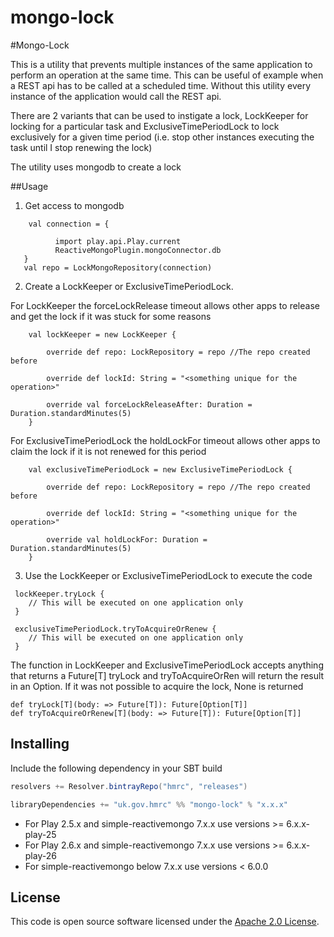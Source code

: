 
mongo-lock
====


#Mongo-Lock

This is a utility that prevents multiple instances of the same application to perform an operation at the same time.
This can be useful of example when a REST api has to be called at a scheduled time. 
Without this utility every instance of the application would call the REST api.

There are 2 variants that can be used to instigate a lock, LockKeeper for locking for a particular task and ExclusiveTimePeriodLock to lock exclusively for a given time period (i.e. stop other instances executing the task until I stop renewing the lock)

The utility uses mongodb to create a lock

##Usage


1. Get access to mongodb
```
    val connection = {

          import play.api.Play.current
          ReactiveMongoPlugin.mongoConnector.db
   }
   val repo = LockMongoRepository(connection)
```

2. Create a LockKeeper or ExclusiveTimePeriodLock.

For LockKeeper the forceLockRelease timeout allows other apps to release and get the lock if it was stuck for some reasons
```
    val lockKeeper = new LockKeeper {
    
        override def repo: LockRepository = repo //The repo created before
    
        override def lockId: String = "<something unique for the operation>"
    
        override val forceLockReleaseAfter: Duration = Duration.standardMinutes(5)
    }
```

For ExclusiveTimePeriodLock the holdLockFor timeout allows other apps to claim the lock if it is not renewed for this period
```
    val exclusiveTimePeriodLock = new ExclusiveTimePeriodLock {

        override def repo: LockRepository = repo //The repo created before

        override def lockId: String = "<something unique for the operation>"

        override val holdLockFor: Duration = Duration.standardMinutes(5)
    }
```

3. Use the LockKeeper or ExclusiveTimePeriodLock to execute the code
```
 lockKeeper.tryLock { 
    // This will be executed on one application only
 }
```

```
 exclusiveTimePeriodLock.tryToAcquireOrRenew {
    // This will be executed on one application only
 }
```

The function in LockKeeper and ExclusiveTimePeriodLock accepts anything that returns a Future[T]
tryLock and tryToAcquireOrRen will return the result in an Option.
If it was not possible to acquire the lock, None is returned

```
def tryLock[T](body: => Future[T]): Future[Option[T]] 
def tryToAcquireOrRenew[T](body: => Future[T]): Future[Option[T]]
```

## Installing

Include the following dependency in your SBT build

``` scala
resolvers += Resolver.bintrayRepo("hmrc", "releases")

libraryDependencies += "uk.gov.hmrc" %% "mongo-lock" % "x.x.x"
```

* For Play 2.5.x and simple-reactivemongo 7.x.x use versions >= 6.x.x-play-25
* For Play 2.6.x and simple-reactivemongo 7.x.x use versions >= 6.x.x-play-26
* For simple-reactivemongo below 7.x.x use versions < 6.0.0

## License ##

This code is open source software licensed under the [Apache 2.0 License]("http://www.apache.org/licenses/LICENSE-2.0.html").
